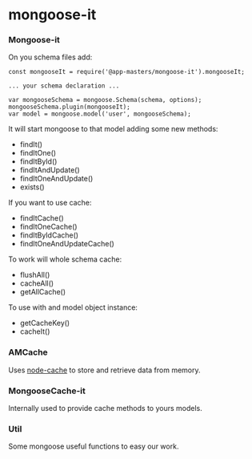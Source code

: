 # mongoose-it

### Mongoose-it

On you schema files add:

```
const mongooseIt = require('@app-masters/mongoose-it').mongooseIt;   

... your schema declaration ...   

var mongooseSchema = mongoose.Schema(schema, options);
mongooseSchema.plugin(mongooseIt);
var model = mongoose.model('user', mongooseSchema);
```

It will start mongoose to that model adding some new methods:

- findIt()
- findItOne()
- findItById()
- findItAndUpdate()
- findItOneAndUpdate()
- exists()

If you want to use cache:
- findItCache()
- findItOneCache()
- findItByIdCache()
- findItOneAndUpdateCache()

To work will whole schema cache:
- flushAll()
- cacheAll()
- getAllCache()

To use with and model object instance:
- getCacheKey()
- cacheIt()


### AMCache

Uses [node-cache]() to store and retrieve data from memory.

### MongooseCache-it

Internally used to provide cache methods to yours models.

### Util

Some mongoose useful functions to easy our work. 